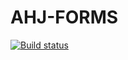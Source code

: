# AHJ-FORMS

[![Build status](https://ci.appveyor.com/api/projects/status/jpnvhq2yxsaqx6u0?svg=true)](https://ci.appveyor.com/project/deizee/ahj-forms)
